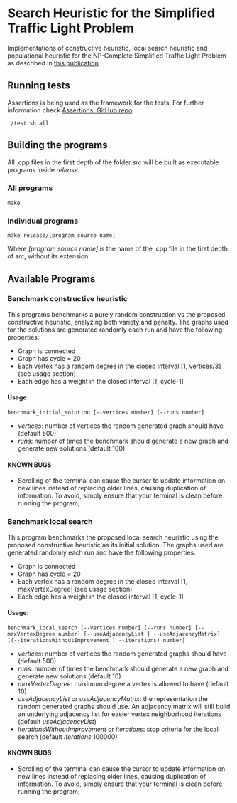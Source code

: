 # Search Heuristic for the Simplified Traffic Light Problem
Implementations of constructive heuristic, local search heuristic and populational heuristic for the NP-Complete Simplified Traffic Light Problem as described in [this publication](https://www.researchgate.net/publication/244404904_The_Model_and_Properties_of_the_Traffic_Light_Problem)

## Running tests
Assertions is being used as the framework for the tests. For further information check [Assertions' GitHub repo](https://github.com/rockerbacon/assertions).
```
./test.sh all
```

## Building the programs
All .cpp files in the first depth of the folder _src_ will be built as executable programs inside _release_.

### All programs
```
make
```

### Individual programs
```
make release/[program source name]
```
Where _[program source name]_ is the name of the .cpp file in the first depth of _src_, without its extension

## Available Programs
### Benchmark constructive heuristic
This programs benchmarks a purely random construction vs the proposed constructive heuristic, analyzing both variety and penalty. The graphs used for the solutions are generated randomly each run and have the following properties:
- Graph is connected
- Graph has cycle = 20
- Each vertex has a random degree in the closed interval [1, vertices/3] (see usage section)
- Each edge has a weight in the closed interval [1, cycle-1]

#### Usage:
```
benchmark_initial_solution [--vertices number] [--runs number]
```
- _vertices_: number of vertices the random generated graph should have (default 500)
- _runs_: number of times the benchmark should generate a new graph and generate new solutions (default 100)

#### KNOWN BUGS
- Scrolling of the terminal can cause the cursor to update information on new lines instead of replacing older lines, causing duplication of information. To avoid, simply ensure that your terminal is clean before running the program;

### Benchmark local search
This program benchmarks the proposed local search heuristic using the proposed constructive heuristic as its initial solution. The graphs used are generated randomly each run and have the following properties:
- Graph is connected
- Graph has cycle = 20
- Each vertex has a random degree in the closed interval [1, maxVertexDegree] (see usage section)
- Each edge has a weight in the closed interval [1, cycle-1]

#### Usage:
```
benchmark_local_search [--vertices number] [--runs number] [--maxVertexDegree number] [--useAdjacencyList | --useAdjacencyMatrix] [(--iterationsWithoutImprovement | --iterations) number]
```
- _vertices_: number of vertices the random generated graphs should have (default 500)
- _runs_: number of times the benchmark should generate a new graph and generate new solutions (default 10)
- _maxVertexDegree_: maximum degree a vertex is allowed to have (default 10)
- _useAdjacencyList_ or _useAdjacencyMatrix_: the representation the random generated graphs should use. An adjacency matrix will still build an underlying adjacency list for easier vertex neighborhood iterations (default _useAdjacencyList_)
- _iterationsWithoutImprovement_ or _iterations_: stop criteria for the local search (default _iterations_ 100000)

#### KNOWN BUGS
- Scrolling of the terminal can cause the cursor to update information on new lines instead of replacing older lines, causing duplication of information. To avoid, simply ensure that your terminal is clean before running the program;
